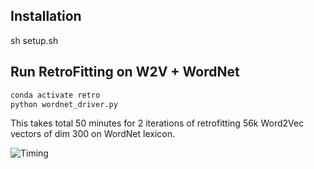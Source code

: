 ## Installation

sh setup.sh

## Run RetroFitting on W2V + WordNet
```Bash
conda activate retro
python wordnet_driver.py
```

This takes total 50 minutes for 2 iterations of retrofitting 56k Word2Vec vectors of dim 300 on WordNet lexicon.

![Timing](./images/progressbar.png)